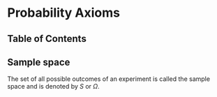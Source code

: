 # Probability Axioms

## Table of Contents

## Sample space 

The set of all possible outcomes of an experiment is called the sample space and is denoted by $S$ or $\Omega$.